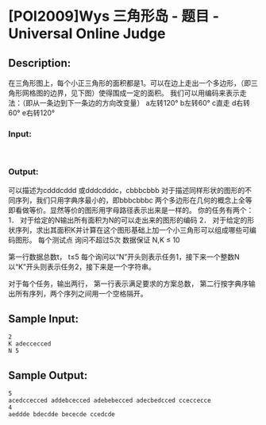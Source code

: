 # [POI2009]Wys 三角形岛 - 题目 - Universal Online Judge

## Description: 

在三角形图上，每个小正三角形的面积都是1。可以在边上走出一个多边形，（即三角形网格图的边界，见下图）使得围成一定的面积。 我们可以用编码来表示走法：（即从一条边到下一条边的方向改变量） a左转120° b左转60° c直走 d右转60° e右转120°

### Input: 

 

### Output: 

可以描述为cdddcddd 或dddcdddc，cbbbcbbb 对于描述同样形状的图形的不同序列，我们只用字典序最小的，即bbbcbbbc 两个多边形在几何的概念上全等即看做等价。显然等价的图形用字母路径表示出来是一样的。 你的任务有两个： 1． 对于给定的N输出所有面积为N的可以走出来的图形的编码 2． 对于给定的形状序列，求出其面积K并计算在这个图形基础上加一个小三角形可以组成哪些可编码图形。 每个测试点 询问不超过5次 数据保证 N,K ≤ 10

第一行数据总数t， t≤5 每个询问以“N”开头则表示任务1，接下来一个整数N 以“K”开头则表示任务2，接下来是一个字符串。

对于每个任务，输出两行， 第一行表示满足要求的方案总数， 第二行按字典序输出所有序列，两个序列之间用一个空格隔开。


## Sample Input: 
```
2
K adeccecced
N 5
```

## Sample Output: 
```
5
acedccecced addebcecced adebebecced adecbedcced cceccecce
4
aeddde bdecdde bececde ccedcde
```
